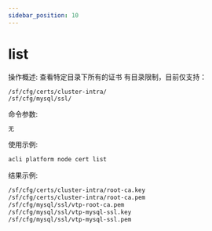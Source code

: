 ```yaml
---
sidebar_position: 10
---
```


# list
操作概述: 查看特定目录下所有的证书
有目录限制，目前仅支持：
```shell
/sf/cfg/certs/cluster-intra/
/sf/cfg/mysql/ssl/
```

命令参数:
```bash
无
```

使用示例:
```bash
acli platform node cert list
```

结果示例:
```bash
/sf/cfg/certs/cluster-intra/root-ca.key
/sf/cfg/certs/cluster-intra/root-ca.pem
/sf/cfg/mysql/ssl/vtp-root-ca.pem
/sf/cfg/mysql/ssl/vtp-mysql-ssl.key
/sf/cfg/mysql/ssl/vtp-mysql-ssl.pem
```